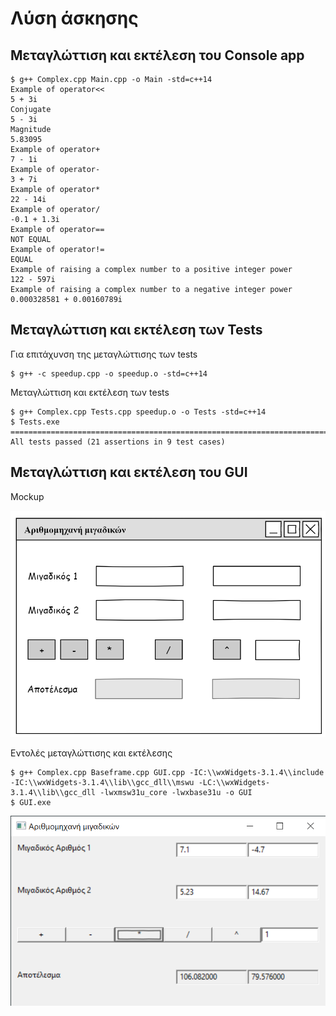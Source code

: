 # Λύση άσκησης

## Μεταγλώττιση και εκτέλεση του Console app

    $ g++ Complex.cpp Main.cpp -o Main -std=c++14
    Example of operator<<
    5 + 3i
    Conjugate
    5 - 3i
    Magnitude
    5.83095
    Example of operator+
    7 - 1i
    Example of operator-
    3 + 7i
    Example of operator*
    22 - 14i
    Example of operator/
    -0.1 + 1.3i
    Example of operator==
    NOT EQUAL
    Example of operator!=
    EQUAL
    Example of raising a complex number to a positive integer power
    122 - 597i
    Example of raising a complex number to a negative integer power
    0.000328581 + 0.00160789i

## Μεταγλώττιση και εκτέλεση των Tests

Για επιτάχυνση της μεταγλώττισης των tests

    $ g++ -c speedup.cpp -o speedup.o -std=c++14

Μεταγλώττιση και εκτέλεση των tests

    $ g++ Complex.cpp Tests.cpp speedup.o -o Tests -std=c++14
    $ Tests.exe                                                     
    ===============================================================================
    All tests passed (21 assertions in 9 test cases)                               

## Μεταγλώττιση και εκτέλεση του GUI

Mockup 

![](./mockup_GUI.png)

Εντολές μεταγλώττισης και εκτέλεσης

    $ g++ Complex.cpp Baseframe.cpp GUI.cpp -IC:\\wxWidgets-3.1.4\\include -IC:\\wxWidgets-3.1.4\\lib\\gcc_dll\\mswu -LC:\\wxWidgets-3.1.4\\lib\\gcc_dll -lwxmsw31u_core -lwxbase31u -o GUI
    $ GUI.exe

![](./GUI.png)
